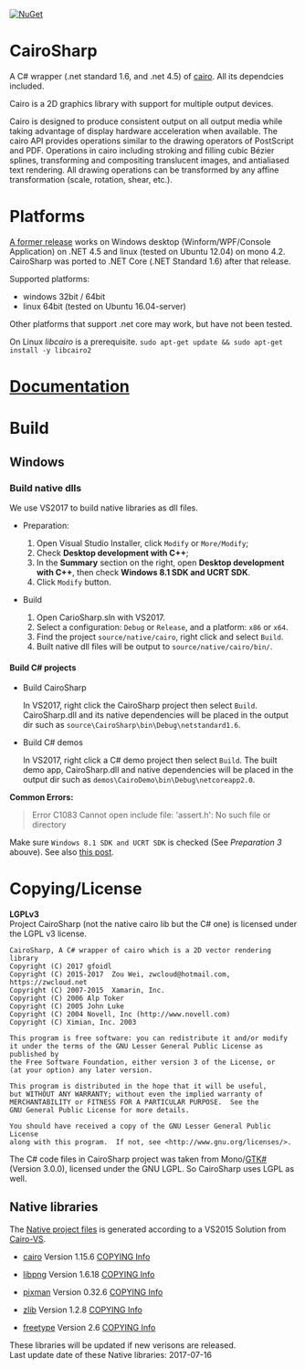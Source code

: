 [![NuGet](https://img.shields.io/nuget/v/CairoSharp.svg?style=flat-square)](https://www.nuget.org/packages/CairoSharp)

# CairoSharp
A C# wrapper (.net standard 1.6, and .net 4.5) of [cairo](https://www.cairographics.org/). All its dependcies included.

Cairo is a 2D graphics library with support for multiple output devices.

Cairo is designed to produce consistent output on all output media while taking advantage of display hardware acceleration when available.
The cairo API provides operations similar to the drawing operators of PostScript and PDF.
Operations in cairo including stroking and filling cubic Bézier splines, transforming and compositing translucent images, and antialiased text rendering.
All drawing operations can be transformed by any affine transformation (scale, rotation, shear, etc.).

# Platforms

[A former release](https://github.com/zwcloud/CairoSharp/releases/tag/dotnet_4.5) works on Windows desktop (Winform/WPF/Console Application) on .NET 4.5 and linux (tested on Ubuntu 12.04) on mono 4.2. CairoSharp was ported to .NET Core (.NET Standard 1.6) after that release.

Supported platforms:  

* windows 32bit / 64bit
* linux 64bit (tested on Ubuntu 16.04-server)

Other platforms that support .net core may work, but have not been tested.

On Linux _libcairo_ is a prerequisite. `sudo apt-get update && sudo apt-get install -y libcairo2`

# [Documentation](https://github.com/zwcloud/CairoSharp/wiki)

# Build

## Windows

### Build native dlls
 We use VS2017 to build native libraries as dll files.

* Preparation:

	1. Open Visual Studio Installer, click `Modify` or `More/Modify`;
	2. Check __Desktop development with C++__;
	3. In the __Summary__ section on the right, open __Desktop development with C++__, then check __Windows 8.1 SDK and UCRT SDK__.
	4. Click `Modify` button.

* Build
	
	1. Open CarioSharp.sln with VS2017.
	2. Select a configuration: `Debug` or `Release`, and a platform: `x86` or `x64`.
	3. Find the project `source/native/cairo`, right click and select `Build`.
	4. Built native dll files will be output to `source/native/cairo/bin/`.

#### Build C# projects

* Build CairoSharp

	In VS2017, right click the CairoSharp project then select `Build`. CairoSharp.dll and its native dependencies will be placed in the output dir such as `source\CairoSharp\bin\Debug\netstandard1.6`.

* Build C# demos

	In VS2017, right click a C# demo project then select `Build`. The built demo app, CairoSharp.dll and native dependencies will be placed in the output dir such as `demos\CairoDemo\bin\Debug\netcoreapp2.0`.

**Common Errors:**

> Error C1083 Cannot open include file: 'assert.h': No such file or directory

Make sure `Windows 8.1 SDK and UCRT SDK` is checked (See _Preparation 3_ abouve). See also [this post](https://stackoverflow.com/a/48483877/3427520).

# Copying/License
__LGPLv3__  
Project CairoSharp (not the native cairo lib but the C# one) is licensed under the LGPL v3 license.

    CairoSharp, A C# wrapper of cairo which is a 2D vector rendering library
    Copyright (C) 2017 gfoidl
    Copyright (C) 2015-2017  Zou Wei, zwcloud@hotmail.com, https://zwcloud.net
    Copyright (C) 2007-2015  Xamarin, Inc.
    Copyright (C) 2006 Alp Toker
    Copyright (C) 2005 John Luke
    Copyright (C) 2004 Novell, Inc (http://www.novell.com)
    Copyright (C) Ximian, Inc. 2003

    This program is free software: you can redistribute it and/or modify
    it under the terms of the GNU Lesser General Public License as published by
    the Free Software Foundation, either version 3 of the License, or
    (at your option) any later version.

    This program is distributed in the hope that it will be useful,
    but WITHOUT ANY WARRANTY; without even the implied warranty of
    MERCHANTABILITY or FITNESS FOR A PARTICULAR PURPOSE.  See the
    GNU General Public License for more details.

    You should have received a copy of the GNU Lesser General Public License
    along with this program.  If not, see <http://www.gnu.org/licenses/>.

The C# code files in CairoSharp project was taken from Mono/[GTK#](https://github.com/mono/gtk-sharp/tree/master/cairo)(Version 3.0.0), licensed under the GNU LGPL. So CairoSharp uses LGPL as well.

## Native libraries

The [Native project files](https://github.com/zwcloud/CairoSharp/tree/master/Native/projects) is generated according to a VS2015 Solution from [Cairo-VS](https://github.com/DomAmato/Cairo-VS).

* [cairo](http://www.cairographics.org/)
  Version 1.15.6
  [COPYING Info](https://github.com/zwcloud/CairoSharp/blob/master/Native/cairo/COPYING)

* [libpng](http://libmng.com/pub/png/libpng.html)
  Version 1.6.18
  [COPYING Info](https://github.com/zwcloud/CairoSharp/blob/master/Native/libpng/LICENSE)

* [pixman](http://www.pixman.org/) 
  Version 0.32.6
  [COPYING Info](https://github.com/zwcloud/CairoSharp/blob/master/Native/pixman/COPYING)

* [zlib](http://www.zlib.net/)
  Version 1.2.8
  [COPYING Info](https://github.com/zwcloud/CairoSharp/blob/master/Native/zlib/README)

* [freetype](http://www.freetype.org/)
  Version 2.6
  [COPYING Info](https://github.com/zwcloud/CairoSharp/blob/master/Native/freetype/docs/LICENSE.TXT)

These libraries will be updated if new verisons are released.<br/>
Last update date of these Native libraries: 2017-07-16
